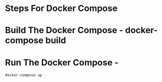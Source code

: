 # Steps For Docker Compose

# Build The Docker Compose - docker-compose build 

# Run The Docker Compose - 

<code>docker-compose up</code>